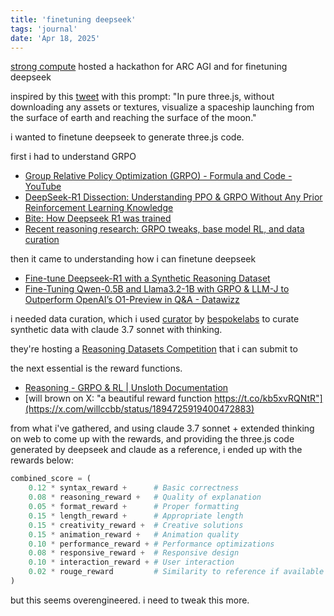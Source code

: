 ```yaml
---
title: 'finetuning deepseek'
tags: 'journal'
date: 'Apr 18, 2025'
---
```


[strong compute](https://lu.ma/eptxamdp?tk=7lH72C) hosted a hackathon for ARC AGI and for finetuning deepseek

inspired by this [tweet](https://x.com/OfirPress/status/1896546601063096333) with this prompt: "In pure three.js, without downloading any assets or textures, visualize a spaceship launching from the surface of earth and reaching the surface of the moon."

i wanted to finetune deepseek to generate three.js code.

first i had to understand GRPO

- [Group Relative Policy Optimization (GRPO) - Formula and Code - YouTube](https://www.youtube.com/watch?v=Yi1UCrAsf4o)
- [DeepSeek-R1 Dissection: Understanding PPO & GRPO Without Any Prior Reinforcement Learning Knowledge](https://huggingface.co/blog/NormalUhr/grpo)
- [Bite: How Deepseek R1 was trained](https://www.philschmid.de/deepseek-r1)
- [Recent reasoning research: GRPO tweaks, base model RL, and data curation](https://www.interconnects.ai/p/papers-im-reading-base-model-rl-grpo)

then it came to understanding how i can finetune deepseek

- [ Fine-tune Deepseek-R1 with a Synthetic Reasoning Dataset](https://huggingface.co/blog/sdiazlor/fine-tune-deepseek-with-a-synthetic-reasoning-data)
- [Fine-Tuning Qwen-0.5B and Llama3.2-1B with GRPO & LLM-J to Outperform OpenAI’s O1-Preview in Q&A - Datawizz](https://datawizz.ai/blog/grpo-fine-tuning-qwen-0-5b-llama-1b-vs-openai-o1-preview#reward-functions-the-innovation-of-llm-judging-llm-j)

i needed data curation, which i used [curator](https://github.com/bespokelabsai/curator/) by [bespokelabs](https://www.bespokelabs.ai) to curate synthetic data with claude 3.7 sonnet with thinking.

they're hosting a [Reasoning Datasets Competition](https://huggingface.co/blog/bespokelabs/reasoning-datasets-competition) that i can submit to

the next essential is the reward functions.

- [Reasoning - GRPO & RL | Unsloth Documentation](https://docs.unsloth.ai/basics/reasoning-grpo-and-rl#reward-functions-verifier)
- [will brown on X: "a beautiful reward function https://t.co/kb5xvRQNtR"](https://x.com/willccbb/status/1894725919400472883)

from what i've gathered, and using claude 3.7 sonnet + extended thinking on web to come up with the rewards, and providing the three.js code generated by deepseek and claude as a reference, i ended up with the rewards below:

```py
combined_score = (
    0.12 * syntax_reward +      # Basic correctness
    0.08 * reasoning_reward +   # Quality of explanation
    0.05 * format_reward +      # Proper formatting
    0.15 * length_reward +      # Appropriate length
    0.15 * creativity_reward +  # Creative solutions
    0.15 * animation_reward +   # Animation quality
    0.10 * performance_reward + # Performance optimizations
    0.08 * responsive_reward +  # Responsive design
    0.10 * interaction_reward + # User interaction
    0.02 * rouge_reward         # Similarity to reference if available
)
```

but this seems overengineered. i need to tweak this more.

